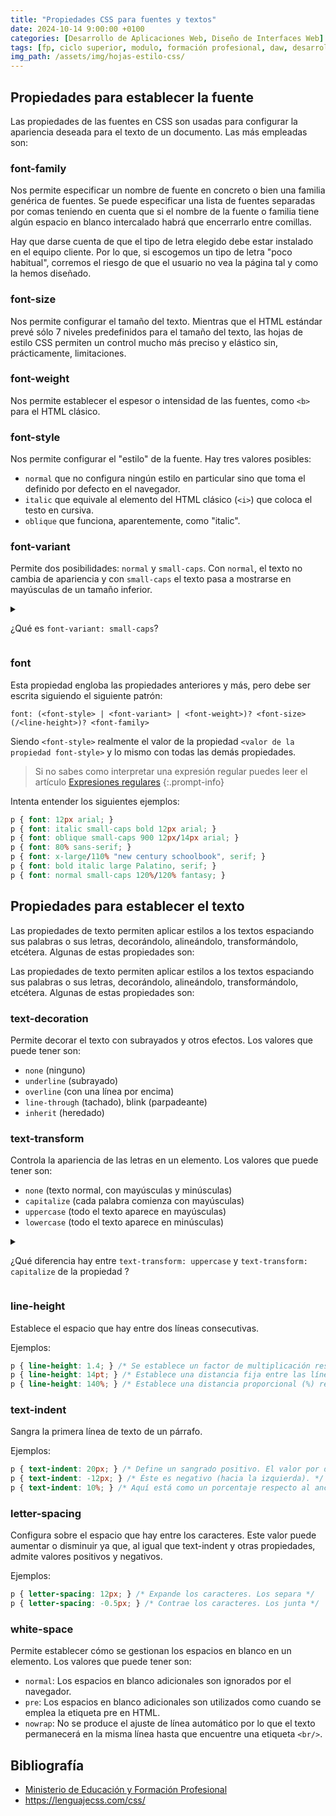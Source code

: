 ```yaml
---
title: "Propiedades CSS para fuentes y textos"
date: 2024-10-14 9:00:00 +0100
categories: [Desarrollo de Aplicaciones Web, Diseño de Interfaces Web]
tags: [fp, ciclo superior, modulo, formación profesional, daw, desarrollo de aplicaciones web, diseño de interfaces web, diw]
img_path: /assets/img/hojas-estilo-css/
---
```


## Propiedades para establecer la fuente

Las propiedades de las fuentes en CSS son usadas para configurar la apariencia deseada para el texto de un documento. Las más empleadas son:

### font-family

Nos permite especificar un nombre de fuente en concreto o bien una familia genérica de fuentes. Se puede especificar una lista de fuentes separadas por comas teniendo en cuenta que si el nombre de la fuente o familia tiene algún espacio en blanco intercalado habrá que encerrarlo entre comillas.

Hay que darse cuenta de que el tipo de letra elegido debe estar instalado en el equipo cliente. Por lo que, si escogemos un tipo de letra "poco habitual", corremos el riesgo de que el usuario no vea la página tal y como la hemos diseñado.

### font-size

Nos permite configurar el tamaño del texto. Mientras que el HTML estándar prevé sólo 7 niveles predefinidos para el tamaño del texto, las hojas de estilo CSS permiten un control mucho más preciso y elástico sin, prácticamente, limitaciones.

### font-weight

Nos permite establecer el espesor o intensidad de las fuentes, como `<b>` para el HTML clásico.

### font-style

Nos permite configurar el "estilo" de la fuente. Hay tres valores posibles:

- `normal` que no configura ningún estilo en particular sino que toma el definido por defecto en el navegador.
- `italic` que equivale al elemento del HTML clásico (`<i>`) que coloca el testo en cursiva.
- `oblique` que funciona, aparentemente, como "italic".

### font-variant

Permite dos posibilidades: `normal` y `small-caps`. Con `normal`, el texto no cambia de apariencia y con `small-caps` el texto pasa a mostrarse en mayúsculas de un tamaño inferior.

<details class="card mb-2">
  <summary class="card-header question" markdown="1">

¿Qué es `font-variant: small-caps`?

  </summary>
  <div class="card-body" markdown="1">

Puedes verlo en [aquí](https://www.w3schools.com/cssref/tryit.php?filename=trycss_font-variant).

<!-- Comentario para que no se descuajeringue la cosa -->
  </div>
</details>

### font

Esta propiedad engloba las propiedades anteriores y más, pero debe ser escrita siguiendo el siguiente patrón:

```plaintext
font: (<font-style> | <font-variant> | <font-weight>)? <font-size>(/<line-height>)? <font-family>
```

Siendo `<font-style>` realmente el valor de la propiedad `<valor de la propiedad font-style>` y lo mismo con todas las demás propiedades.

> Si no sabes como interpretar una expresión regular puedes leer el artículo [Expresiones regulares](https://marcosruiz.github.io/posts/expresiones-regulares/)
{:.prompt-info}

Intenta entender los siguientes ejemplos:

```css
p { font: 12px arial; }
p { font: italic small-caps bold 12px arial; }
p { font: oblique small-caps 900 12px/14px arial; }
p { font: 80% sans-serif; }
p { font: x-large/110% "new century schoolbook", serif; }
p { font: bold italic large Palatino, serif; }
p { font: normal small-caps 120%/120% fantasy; }
```

## Propiedades para establecer el texto

Las propiedades de texto permiten aplicar estilos a los textos espaciando sus palabras o sus letras, decorándolo, alineándolo, transformándolo, etcétera. Algunas de estas propiedades son:

Las propiedades de texto permiten aplicar estilos a los textos espaciando sus palabras o sus letras, decorándolo, alineándolo, transformándolo, etcétera. Algunas de estas propiedades son:

### text-decoration

Permite decorar el texto con subrayados y otros efectos. Los valores que puede tener son:

- `none` (ninguno)
- `underline` (subrayado)
- `overline` (con una línea por encima)
- `line-through` (tachado), blink (parpadeante)
- `inherit` (heredado)

### text-transform

Controla la apariencia de las letras en un elemento. Los valores que puede tener son:

- `none` (texto normal, con mayúsculas y minúsculas)
- `capitalize` (cada palabra comienza con mayúsculas)
- `uppercase` (todo el texto aparece en mayúsculas)
- `lowercase` (todo el texto aparece en minúsculas)

<details class="card mb-2">
  <summary class="card-header question" markdown="1">

¿Qué diferencia hay entre `text-transform: uppercase` y `text-transform: capitalize` de la propiedad ?

  </summary>
  <div class="card-body" markdown="1">

- `uppercase` para convertir textos a mayúsculas.
- `lowercase` para convertir textos a minúsculas.
- `capitalize` poner sólo la primera letra en mayúscula.

<!-- Comentario para que no se descuajeringue la cosa -->
  </div>
</details>

### line-height

Establece el espacio que hay entre dos líneas consecutivas.

Ejemplos:

```css
p { line-height: 1.4; } /* Se establece un factor de multiplicación respecto al tamaño font-size */
p { line-height: 14pt; } /* Establece una distancia fija entre las líneas de 14 puntos */
p { line-height: 140%; } /* Establece una distancia proporcional (%) respecto a font-size */
```

### text-indent

Sangra la primera línea de texto de un párrafo.

Ejemplos:

```css
p { text-indent: 20px; } /* Define un sangrado positivo. El valor por defecto es 0. */
p { text-indent: -12px; } /* Éste es negativo (hacia la izquierda). */
p { text-indent: 10%; } /* Aquí está como un porcentaje respecto al ancho del elemento padre. */
```

### letter-spacing

Configura sobre el espacio que hay entre los caracteres. Este valor puede aumentar o disminuir ya que, al igual que text-indent y otras propiedades, admite valores positivos y negativos.

Ejemplos:

```css
p { letter-spacing: 12px; } /* Expande los caracteres. Los separa */
p { letter-spacing: -0.5px; } /* Contrae los caracteres. Los junta */
```

### white-space

Permite establecer cómo se gestionan los espacios en blanco en un elemento. Los valores que puede tener son:

- `normal`: Los espacios en blanco adicionales son ignorados por el navegador.
- `pre`: Los espacios en blanco adicionales son utilizados como cuando se emplea la etiqueta pre en HTML.
- `nowrap`: No se produce el ajuste de línea automático por lo que el texto permanecerá en la misma línea hasta que encuentre una etiqueta `<br/>`.

## Bibliografía

- [Ministerio de Educación y Formación Profesional](https://www.educacionyfp.gob.es/portada.html)
- <https://lenguajecss.com/css/>
